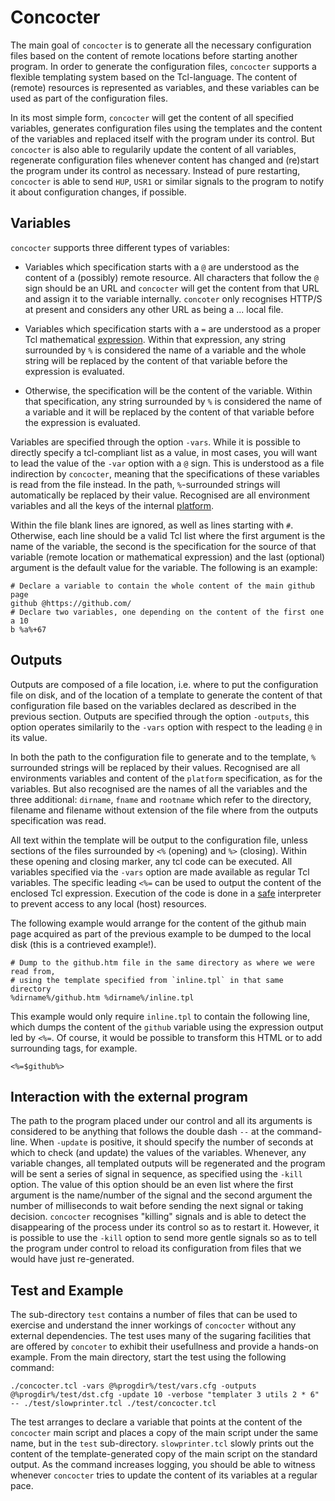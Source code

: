 # Concocter

The main goal of `concocter` is to generate all the necessary configuration files
based on the content of remote locations before starting another program. In
order to generate the configuration files, `concocter` supports a flexible
templating system based on the Tcl-language. The content of (remote) resources
is represented as variables, and these variables can be used as part of the
configuration files.

In its most simple form, `concocter` will get the content of all specified
variables, generates configuration files using the templates and the content of
the variables and replaced itself with the program under its control. But
`concocter` is also able to regularily update the content of all variables,
regenerate configuration files whenever content has changed and (re)start the
program under its control as necessary. Instead of pure restarting, `concocter`
is able to send `HUP`, `USR1` or similar signals to the program to notify it
about configuration changes, if possible.

## Variables

`concocter` supports three different types of variables:

  - Variables which specification starts with a `@` are understood as the
    content of a (possibly) remote resource. All characters that follow the `@`
    sign should be an URL and `concocter` will get the content from that URL and
    assign it to the variable internally. `concoter` only recognises HTTP/S at
    present and considers any other URL as being a ... local file.

  - Variables which specification starts with a `=` are understood as a proper
    Tcl mathematical [expression](https://www.tcl.tk/man/tcl/TclCmd/expr.htm).
    Within that expression, any string surrounded by `%` is considered the name
    of a variable and the whole string will be replaced by the content of that
    variable before the expression is evaluated.

  - Otherwise, the specification will be the content of the variable. Within
    that specification, any string surrounded by `%` is considered the name of a
    variable and it will be replaced by the content of that variable before the
    expression is evaluated.

Variables are specified through the option `-vars`. While it is possible to
directly specify a tcl-compliant list as a value, in most cases, you will want
to lead the value of the `-var` option with a `@` sign. This is understood as a
file indirection by `concocter`, meaning that the specifications of these
variables is read from the file instead. In the path, `%`-surrounded
strings will automatically be replaced by their value. Recognised are all
environment variables and all the keys of the internal
[platform](https://www.tcl.tk/man/tcl/TclCmd/tclvars.htm).

Within the file blank lines are ignored, as well as lines starting with `#`.
Otherwise, each line should be a valid Tcl list where the first argument is the
name of the variable, the second is the specification for the source of that
variable (remote location or mathematical expression) and the last (optional)
argument is the default value for the variable. The following is an example:

```
# Declare a variable to contain the whole content of the main github page
github @https://github.com/
# Declare two variables, one depending on the content of the first one
a 10
b %a%+67
```

## Outputs

Outputs are composed of a file location, i.e. where to put the configuration
file on disk, and of the location of a template to generate the content of that
configuration file based on the variables declared as described in the previous
section. Outputs are specified through the option `-outputs`, this option
operates similarily to the `-vars` option with respect to the leading `@` in its
value.

In both the path to the configuration file to generate and to the template, `%`
surrounded strings will be replaced by their values. Recognised are all
environments variables and content of the `platform` specification, as for the
variables. But also recognised are the names of all the variables and the three
additional: `dirname`, `fname` and `rootname` which refer to the directory,
filename and filename without extension of the file where from the outputs
specification was read.

All text within the template will be output to the configuration file, unless
sections of the files surrounded by `<%` (opening) and `%>` (closing). Within
these opening and closing marker, any tcl code can be executed. All variables
specified via the `-vars` option are made available as regular Tcl variables.
The specific leading `<%=` can be used to output the content of the enclosed Tcl
expression. Execution of the code is done in a
[safe](https://www.tcl.tk/man/tcl/TclCmd/safe.htm) interpreter to prevent access
to any local (host) resources.

The following example would arrange for the content of the github main page
acquired as part of the previous example to be dumped to the local disk (this is
a contrieved example!).

```
# Dump to the github.htm file in the same directory as where we were read from,
# using the template specified from `inline.tpl` in that same directory
%dirname%/github.htm %dirname%/inline.tpl
```

This example would only require `inline.tpl` to contain the following line,
which dumps the content of the `github` variable using the expression output led by
`<%=`. Of course, it would be possible to transform this HTML or to add
surrounding tags, for example.

```
<%=$github%>
```

## Interaction with the external program

The path to the program placed under our control and all its arguments is
considered to be anything that follows the double dash `--` at the command-line.
When `-update` is positive, it should specify the number of seconds at which to
check (and update) the values of the variables. Whenever, any variable changes,
all templated outputs will be regenerated and the program will be sent a series
of signal in sequence, as specified using the `-kill` option. The value of this
option should be an even list where the first argument is the name/number of the
signal and the second argument the number of milliseconds to wait before sending
the next signal or taking decision. `concocter` recognises "killing" signals and
is able to detect the disappearing of the process under its control so as to
restart it. However, it is possible to use the `-kill` option to send more
gentle signals so as to tell the program under control to reload its
configuration from files that we would have just re-generated.

## Test and Example

The sub-directory `test` contains a number of files that can be used to exercise
and understand the inner workings of `concocter` without any external
dependencies. The test uses many of the sugaring facilities that are offered by
`concoter` to exhibit their usefullness and provide a hands-on example. From the
main directory, start the test using the following command:

```
./concocter.tcl -vars @%progdir%/test/vars.cfg -outputs @%progdir%/test/dst.cfg -update 10 -verbose "templater 3 utils 2 * 6" -- ./test/slowprinter.tcl ./test/concocter.tcl
```

The test arranges to declare a variable that points at the content of the
`concocter` main script and places a copy of the main script under the same
name, but in the `test` sub-directory. `slowprinter.tcl` slowly prints out the
content of the template-generated copy of the main script on the standard
output. As the command increases logging, you should be able to witness whenever
`concocter` tries to update the content of its variables at a regular pace.